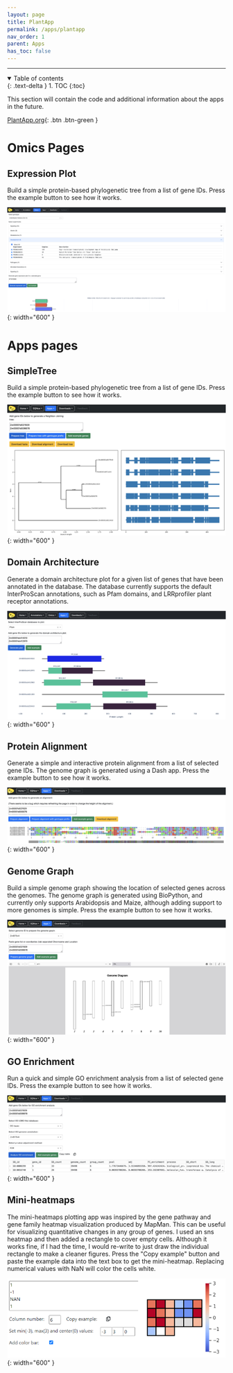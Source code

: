 ```yaml
---
layout: page
title: PlantApp
permalink: /apps/plantapp
nav_order: 1
parent: Apps
has_toc: false
---
```


---

<details open markdown="block">
  <summary>
    Table of contents
  </summary>
  {: .text-delta }
1. TOC
{:toc}
</details>

This section will contain the code and additional information about the apps in the future.

[PlantApp.org](https://www.plantapp.org){: .btn .btn-green }

# Omics Pages

## Expression Plot

Build a simple protein-based phylogenetic tree from a list of gene IDs. Press the example button to see how it works.

![](https://github.com/eporetsky/eporetsky.github.io/blob/master/assets/images/img_omics_expression.png?raw=true){: width="600" }

# Apps pages

## SimpleTree

Build a simple protein-based phylogenetic tree from a list of gene IDs. Press the example button to see how it works.

![](https://github.com/eporetsky/eporetsky.github.io/blob/master/assets/images/plantapp_tree.jpg?raw=true){: width="600" }

## Domain Architecture

Generate a domain architecture plot for a given list of genes that have been annotated in the database. The database currently supports the default InterProScan annotations, such as Pfam domains, and LRRprofiler plant receptor annotations.  

![](https://github.com/eporetsky/eporetsky.github.io/blob/master/assets/images/img_architecture.png?raw=true){: width="600" }

## Protein Alignment

Generate a simple and interactive protein alignment from a list of selected gene IDs. The genome graph is generated using a Dash app. Press the example button to see how it works.

![](https://github.com/eporetsky/eporetsky.github.io/blob/master/assets/images/plantapp_alignment.jpg?raw=true){: width="600" }

## Genome Graph

Build a simple genome graph showing the location of selected genes across the genomes. The genome graph is generated using BioPython, and currently only supports Arabidopsis and Maize, although adding support to more genomes is simple. Press the example button to see how it works.

![](https://github.com/eporetsky/eporetsky.github.io/blob/master/assets/images/plantapp_genomegraph.jpg?raw=true){: width="600" }

## GO Enrichment

Run a quick and simple GO enrichment analysis from a list of selected gene IDs. Press the example button to see how it works.

![](https://github.com/eporetsky/eporetsky.github.io/blob/master/assets/images/plantapp_goenrichment.jpg?raw=true){: width="600" }

## Mini-heatmaps

The mini-heatmaps plotting app was inspired by the gene pathway and gene family heatmap visualization produced by MapMan. This can be useful for visualizing quantitative changes in any group of genes. I used an sns heatmap and then added a rectangle to cover empty cells. Although it works fine, if I had the time, I would re-write to just draw the individual rectangle to make a cleaner figures. Press the "Copy example" button and paste the example data into the text box to get the mini-heatmap. Replacing numerical values with NaN will color the cells white.

![](https://github.com/eporetsky/eporetsky.github.io/blob/master/assets/images/apps_plots_miniheatmap.png?raw=true){: width="600" }